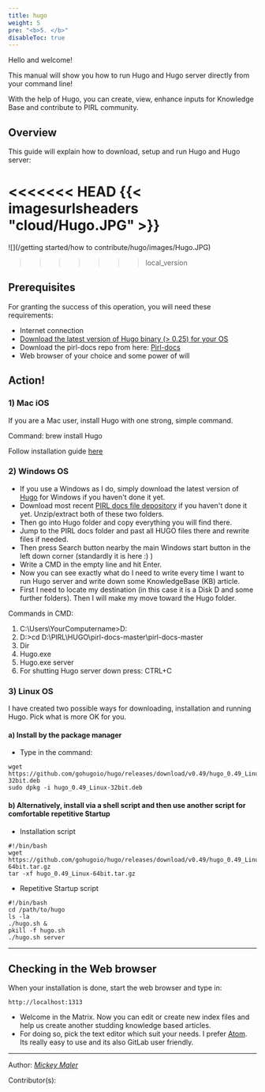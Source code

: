 ```yaml
---
title: hugo
weight: 5
pre: "<b>5. </b>"
disableToc: true
---
```




Hello and welcome!

This manual will show you how to run Hugo and Hugo server directly from your command line!

With the help of Hugo, you can create, view, enhance inputs for Knowledge Base and contribute to PIRL community.

## Overview

This guide will explain how to download, setup and run Hugo and Hugo server:

<<<<<<< HEAD
{{< imagesurlsheaders "cloud/Hugo.JPG" >}}
=======
![](/getting started/how to contribute/hugo/images/Hugo.JPG)
>>>>>>> local_version

## Prerequisites

For granting the success of this operation, you will need these requirements:

* Internet connection
* [Download the latest version of Hugo binary (> 0.25) for your OS](https://github.com/gohugoio/hugo/releases)
* Download the pirl-docs repo from here: [Pirl-docs](https://git.pirl.io/community/pirl-docs)
* Web browser of your choice and some power of will

## Action!


### 1) Mac iOS
If you are a Mac user, install Hugo with one strong, simple command.

Command:
brew install Hugo

Follow installation guide [here](https://gohugo.io/getting-started/quick-start/)

### 2) Windows OS
* If you use a Windows as I do, simply download the latest version of [Hugo](https://github.com/gohugoio/hugo/releases) for Windows if you haven't done it yet.
* Download most recent [PIRL docs file depository](https://git.pirl.io/community/pirl-docs) if you haven't done it yet. Unzip/extract both of these two folders.
* Then go into Hugo folder and copy everything you will find there.
* Jump to the PIRL docs folder and past all HUGO files there and rewrite files if needed.
* Then press Search button nearby the main Windows start button in the left down corner (standardly it is here :) )
* Write a CMD in the empty line and hit Enter.
* Now you can see exactly what do I need to write every time I want to run Hugo server and write down some KnowledgeBase (KB) article.
* First I need to locate my destination (in this case it is a Disk D and some further folders). Then I will make my move toward the Hugo folder.

Commands in CMD:

1. C:\Users\YourComputername>D:
2. D:\>cd D:\PIRL\HUGO\pirl-docs-master\pirl-docs-master
3. Dir
4. Hugo.exe
5. Hugo.exe server
6. For shutting Hugo server down press: CTRL+C




### 3) Linux OS

I have created two possible ways for downloading, installation and running Hugo. Pick what is more OK for you.

#### a) Install by the package manager

* Type in the command:
```
wget https://github.com/gohugoio/hugo/releases/download/v0.49/hugo_0.49_Linux-32bit.deb
sudo dpkg -i hugo_0.49_Linux-32bit.deb
```

#### b) Alternatively, install via a shell script and then use another script for comfortable repetitive Startup
* Installation script

```
#!/bin/bash
wget https://github.com/gohugoio/hugo/releases/download/v0.49/hugo_0.49_Linux-64bit.tar.gz
tar -xf hugo_0.49_Linux-64bit.tar.gz
```
* Repetitive Startup script

```
#!/bin/bash
cd /path/to/hugo
ls -la
./hugo.sh &
pkill -f hugo.sh
./hugo.sh server
```
********************
## Checking in the Web browser

When your installation is done, start the web browser and type in:
```
http://localhost:1313
```
* Welcome in the Matrix. Now you can edit or create new index files and help us create another studding knowledge based articles.
* For doing so, pick the text editor which suit your needs. I prefer [Atom](https://atom.io/). Its really easy to use and its also GitLab user friendly.

--------

Author:
_[Mickey Maler](https://twitter.com/MickeyMaler)_

Contributor(s):
